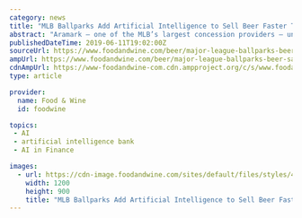```yaml
---
category: news
title: "MLB Ballparks Add Artificial Intelligence to Sell Beer Faster Than Ever Before"
abstract: "Aramark — one of the MLB’s largest concession providers — understands your pain, and they’re trying to use artificial intelligence to do something ... Oakland Coliseum, Citizens Bank Park, and PNC Park. Additionally, at three of those ballparks ..."
publishedDateTime: 2019-06-11T19:02:00Z
sourceUrl: https://www.foodandwine.com/beer/major-league-ballparks-beer-sales-artificial-intelligence
ampUrl: https://www.foodandwine.com/beer/major-league-ballparks-beer-sales-artificial-intelligence?amp=true
cdnAmpUrl: https://www-foodandwine-com.cdn.ampproject.org/c/s/www.foodandwine.com/beer/major-league-ballparks-beer-sales-artificial-intelligence?amp=true
type: article

provider:
  name: Food & Wine
  id: foodwine

topics:
 - AI
 - artificial intelligence bank
 - AI in Finance

images:
  - url: https://cdn-image.foodandwine.com/sites/default/files/styles/4_3_horizontal_-_1200x900/public/1560277018/ai-beer-system-FT-BLOG0619.jpg?itok&#x3D;ATATdLTR
    width: 1200
    height: 900
    title: "MLB Ballparks Add Artificial Intelligence to Sell Beer Faster Than Ever Before"
---
```

